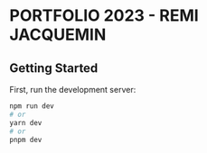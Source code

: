 # PORTFOLIO 2023 - REMI JACQUEMIN
## Getting Started

First, run the development server:

```bash
npm run dev
# or
yarn dev
# or
pnpm dev
```

